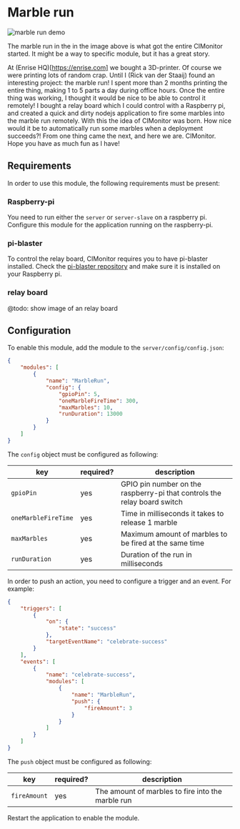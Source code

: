 # Marble run

![marble run demo](../img/marble-run.gif)

The marble run in the in the image above is what got the entire CIMonitor started.
It might be a way to specific module, but it has a great story.

At (Enrise HQ)[https://enrise.com] we bought a 3D-printer. Of course we were printing
lots of random crap. Until I (Rick van der Staaij) found an interesting project: the
marble run! I spent more than 2 months printing the entire thing, making 1 to 5 parts a
day during office hours. Once the entire thing was working, I thought it would be nice
to be able to control it remotely! I bought a relay board which I could control with a
Raspberry pi, and created a quick and dirty nodejs application to fire some marbles
into the marble run remotely. With this the idea of CIMonitor was born. How nice would
it be to automatically run some marbles when a deployment succeeds?! From one thing came
the next, and here we are. CIMonitor. Hope you have as much fun as I have!

## Requirements

In order to use this module, the following requirements must be present:

### Raspberry-pi

You need to run either the `server` or `server-slave` on a raspberry pi. Configure this module
for the application running on the raspberry-pi.

### pi-blaster

To control the relay board, CIMonitor requires you to have pi-blaster installed.
Check the [pi-blaster repository](https://github.com/sarfata/pi-blaster) and make sure it is
installed on your Raspberry pi.

### relay board

@todo: show image of an relay board

## Configuration

To enable this module, add the module to the `server/config/config.json`:

```json
{
    "modules": [
        {
            "name": "MarbleRun",
            "config": {
                "gpioPin": 5,
                "oneMarbleFireTime": 300,
                "maxMarbles": 10,
                "runDuration": 13000
            }
        }
    ]
}
```

The `config` object must be configured as following:

| key                 | required? | description                                                              |
| ------------------- | --------- | ------------------------------------------------------------------------ |
| `gpioPin`           | yes       | GPIO pin number on the raspberry-pi that controls the relay board switch |
| `oneMarbleFireTime` | yes       | Time in milliseconds it takes to release 1 marble                        |
| `maxMarbles`        | yes       | Maximum amount of marbles to be fired at the same time                   |
| `runDuration`       | yes       | Duration of the run in milliseconds                                      |

In order to push an action, you need to configure a trigger and an event. For example:

```json
{
    "triggers": [
        {
            "on": {
                "state": "success"
            },
            "targetEventName": "celebrate-success"
        }
    ],
    "events": [
        {
            "name": "celebrate-success",
            "modules": [
                {
                    "name": "MarbleRun",
                    "push": {
                        "fireAmount": 3
                    }
                }
            ]
        }
    ]
}
```

The `push` object must be configured as following:

| key          | required? | description                                       |
| ------------ | --------- | ------------------------------------------------- |
| `fireAmount` | yes       | The amount of marbles to fire into the marble run |

Restart the application to enable the module.
